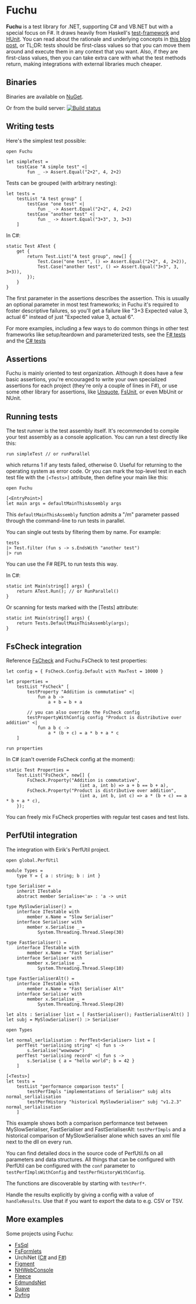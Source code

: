 # Fuchu #

**Fuchu** is a test library for .NET, supporting C# and VB.NET but with a special focus on F#.
It draws heavily from Haskell's [test-framework](http://batterseapower.github.com/test-framework/) and [HUnit](http://hunit.sourceforge.net/).
You can read about the rationale and underlying concepts in [this blog post](http://bugsquash.blogspot.com/2012/06/fuchu-functional-test-library-for-net.html),
or TL;DR: tests should be first-class values so that you can move them around and execute
them in any context that you want. Also, if they are first-class values, then you can take
extra care with what the test methods return, making integrations with external libraries
much cheaper.

## Binaries ##

Binaries are available on [NuGet](http://nuget.org/packages?q=Fuchu).

Or from the build server: [![Build status](https://ci.appveyor.com/api/projects/status/yx9vu4drdudtaya9)](https://ci.appveyor.com/project/mausch/fuchu)

## Writing tests ##

Here's the simplest test possible:

    open Fuchu

    let simpleTest = 
        testCase "A simple test" <| 
            fun _ -> Assert.Equal("2+2", 4, 2+2)

Tests can be grouped (with arbitrary nesting):

    let tests = 
        testList "A test group" [
            testCase "one test" <|
                fun _ -> Assert.Equal("2+2", 4, 2+2)
            testCase "another test" <|
                fun _ -> Assert.Equal("3+3", 3, 3+3)
        ]

In C#:

    static Test ATest {
        get {
            return Test.List("A test group", new[] {
                Test.Case("one test", () => Assert.Equal("2+2", 4, 2+2)),
                Test.Case("another test", () => Assert.Equal("3+3", 3, 3+3)),
            });
        }
    }
    
The first parameter in the assertions describes the assertion. This is usually an optional parameter in most test frameworks; in Fuchu it's required to foster descriptive failures, so you'll get a failure like "3+3 Expected value 3, actual 6" instead of just "Expected value 3, actual 6".

For more examples, including a few ways to do common things in other test frameworks like setup/teardown and parameterized tests, see the [F# tests](https://github.com/mausch/Fuchu/blob/master/Fuchu.Tests/Tests.fs) and the [C# tests](https://github.com/mausch/Fuchu/blob/master/Fuchu.CSharpTests/Program.cs)

## Assertions ##

Fuchu is mainly oriented to test organization. Although it does have a few basic assertions, you're encouraged to write your own specialized assertions for each project (they're only a couple of lines in F#), or use some other library for assertions, like [Unquote](http://code.google.com/p/unquote/), [FsUnit](https://github.com/dmohl/FsUnit), or even MbUnit or NUnit.

## Running tests ##

The test runner is the test assembly itself. It's recommended to compile your test assembly as a console application. You can run a test directly like this:

    run simpleTest // or runParallel
    
which returns 1 if any tests failed, otherwise 0. Useful for returning to the operating system as error code. Or you can mark the top-level test in each test file with the `[<Tests>]` attribute, then define your main like this:

    open Fuchu

    [<EntryPoint>]
    let main args = defaultMainThisAssembly args
    
This `defaultMainThisAssembly` function admits a "/m" parameter passed through the command-line to run tests in parallel.
    
You can single out tests by filtering them by name. For example:

    tests
    |> Test.filter (fun s -> s.EndsWith "another test")
    |> run

You can use the F# REPL to run tests this way.

In C#:

    static int Main(string[] args) {
        return ATest.Run(); // or RunParallel()
    }

Or scanning for tests marked with the [Tests] attribute:

    static int Main(string[] args) {
        return Tests.DefaultMainThisAssembly(args);
    }

## FsCheck integration ##

Reference [FsCheck](http://fscheck.codeplex.com/) and Fuchu.FsCheck to test properties:


    let config = { FsCheck.Config.Default with MaxTest = 10000 }
    
    let properties = 
        testList "FsCheck" [
            testProperty "Addition is commutative" <|
                fun a b -> 
                    a + b = b + a
            
            // you can also override the FsCheck config
            testPropertyWithConfig config "Product is distributive over addition" <|
                fun a b c -> 
                    a * (b + c) = a * b + a * c
        ]

    run properties
    
In C# (can't override FsCheck config at the moment):

    static Test Properties =
        Test.List("FsCheck", new[] {
            FsCheck.Property("Addition is commutative",
                                (int a, int b) => a + b == b + a),
            FsCheck.Property("Product is distributive over addition",
                                (int a, int b, int c) => a * (b + c) == a * b + a * c),
        });

You can freely mix FsCheck properties with regular test cases and test lists.

## PerfUtil integration ##

The integration with Eirik's PerfUtil project.

    open global.PerfUtil

    module Types =
        type Y = { a : string; b : int }

    type Serialiser =
        inherit ITestable
        abstract member Serialise<'a> : 'a -> unit

    type MySlowSerialiser() =
        interface ITestable with
            member x.Name = "Slow Serialiser"
        interface Serialiser with
            member x.Serialise _ =
                System.Threading.Thread.Sleep(30)

    type FastSerialiser() =
        interface ITestable with
            member x.Name = "Fast Serialiser"
        interface Serialiser with
            member x.Serialise _ =
                System.Threading.Thread.Sleep(10)

    type FastSerialiserAlt() =
        interface ITestable with
            member x.Name = "Fast Serialiser Alt"
        interface Serialiser with
            member x.Serialise _ =
                System.Threading.Thread.Sleep(20)

    let alts : Serialiser list = [ FastSerialiser(); FastSerialiserAlt() ]
    let subj = MySlowSerialiser() :> Serialiser

    open Types

    let normal_serlialisation : PerfTest<Serialiser> list = [
        perfTest "serialising string" <| fun s ->
            s.Serialise("wowowow")
        perfTest "serialising record" <| fun s ->
            s.Serialise { a = "hello world"; b = 42 }
        ]

    [<Tests>]
    let tests =
        testList "performance comparison tests" [
            testPerfImpls "implementations of Serialiser" subj alts normal_serlialisation
            testPerfHistory "historical MySlowSerialiser" subj "v1.2.3" normal_serlialisation
        ]

This example shows both a comparison performance test between MySlowSerialiser, FastSerialiser and
FastSerialiserAlt: `testPerfImpls` and a historical comparison of MySlowSerialiser alone
which saves an xml file next to the dll on every run.

You can find detailed docs in the source code of PerfUtil.fs on all parameters and data
structures. All things that can be configured with PerfUtil can be configured with the
`conf` parameter to `testPerfImplsWithConfig` and `testPerfHistoryWithConfig`.

The functions are discoverable by starting with `testPerf*`.

Handle the results explicitly by giving a config with a value of `handleResults`. Use
that if you want to export the data to e.g. CSV or TSV.

## More examples ##

Some projects using Fuchu:

* [FsSql](https://github.com/mausch/FsSql/tree/master/FsSql.Tests)
* [FsFormlets](https://github.com/mausch/FsFormlets/tree/master/Formlets.Tests)
* UrchiNet ([C#](https://github.com/mausch/UrchiNet/blob/master/UrchiNet.CSharpTests/Tests.cs) and [F#](https://github.com/mausch/UrchiNet/blob/master/UrchiNet.Tests/Tests.fs))
* [Figment](https://github.com/mausch/Figment/tree/master/Figment.Tests)
* [NHWebConsole](https://github.com/mausch/NHWebConsole/tree/master/NHWebConsole.Tests)
* [Fleece](https://github.com/mausch/Fleece/blob/master/Tests/Tests.fs)
* [EdmundsNet](https://github.com/mausch/EdmundsNet/blob/master/Tests/Tests.fs)
* [Suave](https://github.com/SuaveIO/suave/blob/master/Tests/Program.fs)
* [Dyfrig](https://github.com/fsprojects/dyfrig/blob/master/tests/Dyfrig.Tests/Program.fs)
